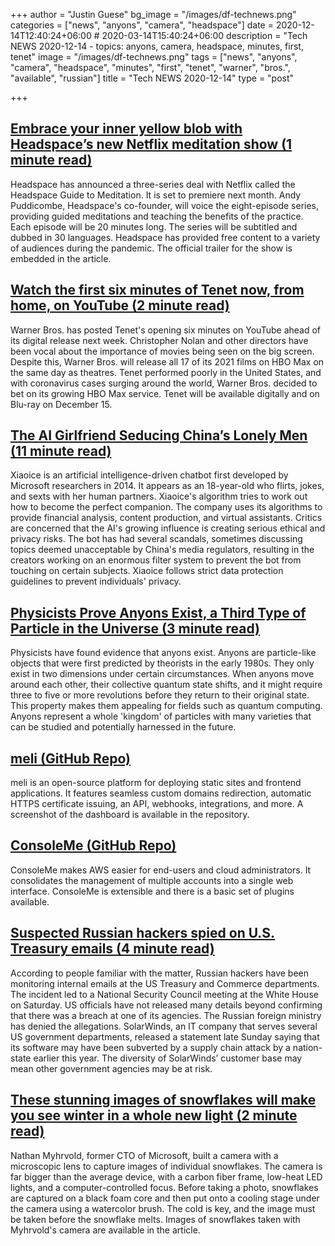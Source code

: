 +++
author = "Justin Guese"
bg_image = "/images/df-technews.png"
categories = ["news", "anyons", "camera", "headspace"]
date = 2020-12-14T12:40:24+06:00 # 2020-03-14T15:40:24+06:00
description = "Tech NEWS 2020-12-14 - topics: anyons, camera, headspace, minutes, first, tenet"
image = "/images/df-technews.png"
tags = ["news", "anyons", "camera", "headspace", "minutes", "first", "tenet", "warner", "bros.", "available", "russian"]
title = "Tech NEWS 2020-12-14"
type = "post"

+++

## [Embrace your inner yellow blob with Headspace’s new Netflix meditation show (1 minute read)](https://www.theverge.com/2020/12/10/22168395/headspace-netflix-show-meditation-stress-release-date/1/0100017660ef460a-e969f542-b928-4efe-9fbf-289fb92fc4d3-000000/DpjCE-RpAbXdhRrl9BFDyytv4NKMrVbdkDffx8AcPcs=171)

Headspace has announced a three-series deal with Netflix called the Headspace Guide to Meditation. It is set to premiere next month. Andy Puddicombe, Headspace's co-founder, will voice the eight-episode series, providing guided meditations and teaching the benefits of the practice. Each episode will be 20 minutes long. The series will be subtitled and dubbed in 30 languages. Headspace has provided free content to a variety of audiences during the pandemic. The official trailer for the show is embedded in the article.

## [Watch the first six minutes of Tenet now, from home, on YouTube (2 minute read)](https://www.theverge.com/2020/12/11/22170198/tenet-youtube-opening-prologue-christopher-nolan-warner-bros-streaming/1/0100017660ef460a-e969f542-b928-4efe-9fbf-289fb92fc4d3-000000/ZUR3F8or68JJ5Zd5Ar_UjPsIRe9hc8BlOdDxvugfLTU=171)

Warner Bros. has posted Tenet's opening six minutes on YouTube ahead of its digital release next week. Christopher Nolan and other directors have been vocal about the importance of movies being seen on the big screen. Despite this, Warner Bros. will release all 17 of its 2021 films on HBO Max on the same day as theatres. Tenet performed poorly in the United States, and with coronavirus cases surging around the world, Warner Bros. decided to bet on its growing HBO Max service. Tenet will be available digitally and on Blu-ray on December 15.

## [The AI Girlfriend Seducing China’s Lonely Men (11 minute read)](https://www.sixthtone.com/news/1006531/the-ai-girlfriend-seducing-chinas-lonely-men/1/0100017660ef460a-e969f542-b928-4efe-9fbf-289fb92fc4d3-000000/kzJ71Bb7SqIWF6LVAgWVxEbS3Uc-3IrD4nXABjsPrOk=171)

Xiaoice is an artificial intelligence-driven chatbot first developed by Microsoft researchers in 2014. It appears as an 18-year-old who flirts, jokes, and sexts with her human partners. Xiaoice's algorithm tries to work out how to become the perfect companion. The company uses its algorithms to provide financial analysis, content production, and virtual assistants. Critics are concerned that the AI's growing influence is creating serious ethical and privacy risks. The bot has had several scandals, sometimes discussing topics deemed unacceptable by China's media regulators, resulting in the creators working on an enormous filter system to prevent the bot from touching on certain subjects. Xiaoice follows strict data protection guidelines to prevent individuals' privacy.

## [Physicists Prove Anyons Exist, a Third Type of Particle in the Universe (3 minute read)](https://www.discovermagazine.com/the-sciences/physicists-prove-anyons-exist-a-third-type-of-particle-in-the-universe/1/0100017660ef460a-e969f542-b928-4efe-9fbf-289fb92fc4d3-000000/8n8LKHa6tXjMuwgj_2CXbcw4wGguxpWlm_V-LbeY67I=171)

Physicists have found evidence that anyons exist. Anyons are particle-like objects that were first predicted by theorists in the early 1980s. They only exist in two dimensions under certain circumstances. When anyons move around each other, their collective quantum state shifts, and it might require three to five or more revolutions before they return to their original state. This property makes them appealing for fields such as quantum computing. Anyons represent a whole 'kingdom' of particles with many varieties that can be studied and potentially harnessed in the future.

## [meli (GitHub Repo)](https://github.com/getmeli/meli/1/0100017660ef460a-e969f542-b928-4efe-9fbf-289fb92fc4d3-000000/nRUdE9IVg56_6f6xD8GVlLYm6c5rCnAtMz09ret75-w=171)

meli is an open-source platform for deploying static sites and frontend applications. It features seamless custom domains redirection, automatic HTTPS certificate issuing, an API, webhooks, integrations, and more. A screenshot of the dashboard is available in the repository.

## [ConsoleMe (GitHub Repo)](https://github.com/Netflix/consoleme/1/0100017660ef460a-e969f542-b928-4efe-9fbf-289fb92fc4d3-000000/kWkj_yOCSIPcs-jviKR6XfS6A38MaK1Ek4r5TnnM864=171)

ConsoleMe makes AWS easier for end-users and cloud administrators. It consolidates the management of multiple accounts into a single web interface. ConsoleMe is extensible and there is a basic set of plugins available.

## [Suspected Russian hackers spied on U.S. Treasury emails (4 minute read)](https://www.reuters.com/article/us-usa-cyber-amazon-com-exclsuive-idUSKBN28N0PG/1/0100017660ef460a-e969f542-b928-4efe-9fbf-289fb92fc4d3-000000/Da7-FloaQRnHsYCazBupIqPnovLzjUO2czU2UGjOC5g=171)

According to people familiar with the matter, Russian hackers have been monitoring internal emails at the US Treasury and Commerce departments. The incident led to a National Security Council meeting at the White House on Saturday. US officials have not released many details beyond confirming that there was a breach at one of its agencies. The Russian foreign ministry has denied the allegations. SolarWinds, an IT company that serves several US government departments, released a statement late Sunday saying that its software may have been subverted by a supply chain attack by a nation-state earlier this year. The diversity of SolarWinds’ customer base may mean other government agencies may be at risk.

## [These stunning images of snowflakes will make you see winter in a whole new light (2 minute read)](https://www.fastcompany.com/90583991/these-stunning-images-of-snowflakes-put-cartier-to-shame/1/0100017660ef460a-e969f542-b928-4efe-9fbf-289fb92fc4d3-000000/YVQhIg5aMkVk3m022g4UqFNogE4yZ7B-JrxyNLTvomk=171)

Nathan Myhrvold, former CTO of Microsoft, built a camera with a microscopic lens to capture images of individual snowflakes. The camera is far bigger than the average device, with a carbon fiber frame, low-heat LED lights, and a computer-controlled focus. Before taking a photo, snowflakes are captured on a black foam core and then put onto a cooling stage under the camera using a watercolor brush. The cold is key, and the image must be taken before the snowflake melts. Images of snowflakes taken with Myhrvold's camera are available in the article.

